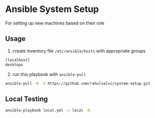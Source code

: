 # Ansible System Setup

For setting up new machines based on their role

## Usage

1. create inventory file `/etc/ansible/hosts` with appropriate groups

```bash
[localhost]
desktops
```

2. run this playbook with `ansible-pull`

```bash
ansible-pull -K -U https://github.com/rahulsalvi/system-setup.git
```

## Local Testing

```bash
ansible-playbook local.yml -c local -K
```
